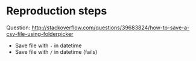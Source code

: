 # Reproduction steps

Question: http://stackoverflow.com/questions/39683824/how-to-save-a-csv-file-using-folderpicker

- Save file with `-` in datetime
- Save file with `/` in datetime (fails)
